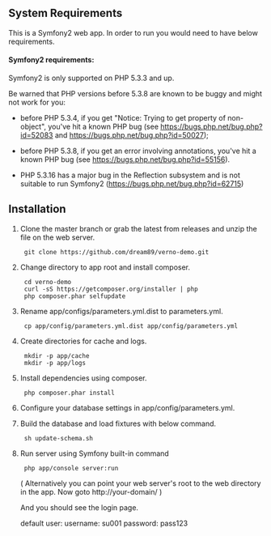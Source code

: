 ## System Requirements
This is a Symfony2 web app. In order to run you would need to have below requirements.

#### Symfony2 requirements:

Symfony2 is only supported on PHP 5.3.3 and up.

Be warned that PHP versions before 5.3.8 are known to be buggy and might not
work for you:

 * before PHP 5.3.4, if you get "Notice: Trying to get property of
   non-object", you've hit a known PHP bug (see
   https://bugs.php.net/bug.php?id=52083 and
   https://bugs.php.net/bug.php?id=50027);

 * before PHP 5.3.8, if you get an error involving annotations, you've hit a
   known PHP bug (see https://bugs.php.net/bug.php?id=55156).

 * PHP 5.3.16 has a major bug in the Reflection subsystem and is not suitable to
   run Symfony2 (https://bugs.php.net/bug.php?id=62715)


## Installation

1. Clone the master branch or grab the latest from releases and unzip the file on the web server. 

    	git clone https://github.com/dream89/verno-demo.git

2. Change directory to app root and install composer. 

    	cd verno-demo
    	curl -sS https://getcomposer.org/installer | php
    	php composer.phar selfupdate


3. Rename app/configs/parameters.yml.dist to parameters.yml.
 
		cp app/config/parameters.yml.dist app/config/parameters.yml

4. Create directories for cache and logs.

		mkdir -p app/cache
		mkdir -p app/logs

5. Install dependencies using composer.
 
		php composer.phar install

6. Configure your database settings in app/config/parameters.yml.

7. Build the database and load fixtures with below command.

		sh update-schema.sh

8. Run server using Symfony built-in command

		php app/console server:run

   ( Alternatively you can point your web server's root to the web directory in the app. Now goto http://your-domain/ )
   
   And you should see the login page.
   
	 default user:
	   		username: su001
	   		password: pass123
